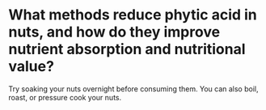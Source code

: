 # What methods reduce phytic acid in nuts, and how do they improve nutrient absorption and nutritional value?

Try soaking your nuts overnight before consuming them. You can also boil, roast, or pressure cook your nuts.